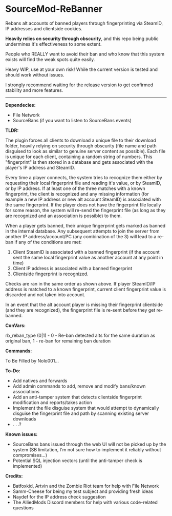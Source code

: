 # SourceMod-ReBanner

Rebans alt accounts of banned players through fingerprinting via SteamID, IP addresses and clientside cookies.

**Heavily relies on security through obscurity**, and this repo being public undermines it's effectiveness to some extent.

People who REALLY want to avoid their ban and who know that this system exists will find the weak spots quite easily.

Heavy WIP, use at your own risk! While the current version is tested and should work without issues.

I strongly recommend waiting for the release version to get confirmed stability and more features.

-------------

**Dependecies:**
- File Network
- SourceBans (if you want to listen to SourceBans events)

**TLDR:**

The plugin forces all clients to download a unique file to their download folder, heavily relying on security through obscurity (file name and path disguised to look as similar to genuine server content as possible). Each file is unique for each client, containing a random string of numbers. This "fingerprint" is then stored in a database and gets associated with the player's IP address and SteamID.

Every time a player connects, the system tries to recognize them either by requesting their local fingerprint file and reading it's value, or by SteamID, or by IP address.
If at least one of the three matches with a known fingerprint, the client is recognized and any missing information (for example a new IP address or new alt account SteamID) is associated with the same fingerprint.
If the player does not have the fingerprint file locally for some reason, the system will re-send the fingerprint file (as long as they are recognized and an association is possible) to them.

When a player gets banned, their unique fingerprint gets marked as banned in the internal database. Any subsequent attempts to join the server from another IP address/account/PC (any combination of the 3) will lead to a re-ban if any of the conditions are met:

1) Client SteamID is associated with a banned fingerprint (if the account sent the same local fingerprint value as another account at any point in time)
2) Client IP address is associated with a banned fingerprint
3) Clientside fingerprint is recognized.

Checks are ran in the same order as shown above. If player SteamID/IP address is matched to a known fingerprint, current client fingerprint value is discarded and not taken into account.

In an event that the alt account player is missing their fingerprint clientside (and they are recognized), the fingerprint file is re-sent before they get re-banned.

**ConVars:**

rb_reban_type (0|1) - 0 - Re-ban detected alts for the same duration as original ban, 1 - re-ban for remaining ban duration

**Commands:**

To Be Filled by Nolo001...

**To-Do:**
- Add natives and forwards
- Add admin commands to add, remove and modify bans/known associations
- Add an anti-tamper system that detects clientside fingerprint modification and reports/takes action
- Implement the file disguise system that would attempt to dynamically disguise the fingerprint file and path by scanning existing server downloads
- . . .?

**Known issues:**
- SourceBans bans issued through the web UI will not be picked up by the system (SB limitation, I'm not sure how to implement it reliably without compromises...)
- Potential SQL injection vectors (until the anti-tamper check is implemented)

**Credits:**

- Batfoxkid, Artvin and the Zombie Riot team for help with File Network
- Samm-Cheese for being my test subject and providing fresh ideas
- Naydef for the IP address check suggestion
- The AlliedMods Discord members for help with various code-related questions

